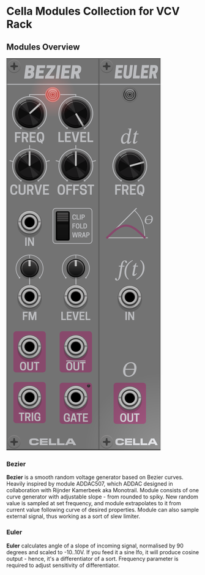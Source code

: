 # Cella Modules Collection for VCV Rack


## Modules Overview

![Cella Modules Panels](/docs/Cella_Modules.png)

### Bezier
**Bezier** is a smooth random voltage generator based on Bezier curves. Heavily inspired by module ADDAC507, which ADDAC designed in collaboration with Rijnder Kamerbeek aka Monotrail. Module consists of one curve generator with adjustable slope - from rounded to spiky. New random value is sampled at set frequency, and module extrapolates to it from current value following curve of desired properties. Module can also sample external signal, thus working as a sort of slew limiter.

### Euler
**Euler** calculates angle of a slope of incoming signal, normalised by 90 degrees and scaled to -10..10V. If you feed it a sine lfo, it will produce cosine output - hence, it's a differentiator of a sort. Frequency parameter is required to adjust sensitivity of differentiator.